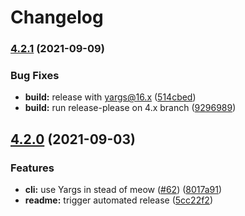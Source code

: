 # Changelog

### [4.2.1](https://www.github.com/conventional-changelog/get-pkg-repo/compare/get-pkg-repo-v4.2.0...get-pkg-repo-v4.2.1) (2021-09-09)


### Bug Fixes

* **build:** release with yargs@16.x ([514cbed](https://www.github.com/conventional-changelog/get-pkg-repo/commit/514cbedc450a714fd8f8715e9920e91f7d7c93a2))
* **build:** run release-please on 4.x branch ([9296989](https://www.github.com/conventional-changelog/get-pkg-repo/commit/92969898c9a8820188c8aa6e43caa941560aeb6e))

## [4.2.0](https://www.github.com/conventional-changelog/get-pkg-repo/compare/v4.1.2...v4.2.0) (2021-09-03)


### Features

* **cli:** use Yargs in stead of meow ([#62](https://www.github.com/conventional-changelog/get-pkg-repo/issues/62)) ([8017a91](https://www.github.com/conventional-changelog/get-pkg-repo/commit/8017a91f7de2a3dbfcb627ce51c3ca5ce8e2c172))
* **readme:** trigger automated release ([5cc22f2](https://www.github.com/conventional-changelog/get-pkg-repo/commit/5cc22f2f65bfad89c454fe8cca6fd5daf90919ba))
